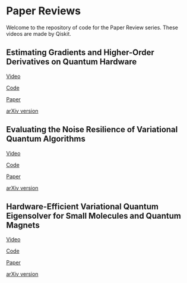 # Paper Reviews

Welcome to the repository of code for the Paper Review series. These videos are made by Qiskit. 

## Estimating Gradients and Higher-Order Derivatives on Quantum Hardware

[Video](https://www.youtube.com/watch?v=oM-WTddjNqA)

[Code](https://github.com/lockwo/Paper-Review/tree/main/Evaluating-Gradients-Quantum-Hardware)

[Paper](https://journals.aps.org/pra/abstract/10.1103/PhysRevA.103.012405)

[arXiv version](https://arxiv.org/abs/2008.06517)

## Evaluating the Noise Resilience of Variational Quantum Algorithms

[Video]()

[Code](https://github.com/lockwo/Paper-Review/tree/main/Evaluating-Noise-Resilience)

[Paper](https://journals.aps.org/pra/abstract/10.1103/PhysRevA.104.022403)

[arXiv version](https://arxiv.org/abs/2011.01125)

## Hardware-Efficient Variational Quantum Eigensolver for Small Molecules and Quantum Magnets

[Video](https://www.youtube.com/watch?v=uvBauYQYVNg)

[Code](https://github.com/lockwo/Paper-Review/tree/main/HEA-VQE)

[Paper](https://www.nature.com/articles/nature23879)

[arXiv version](https://arxiv.org/abs/1704.05018)
